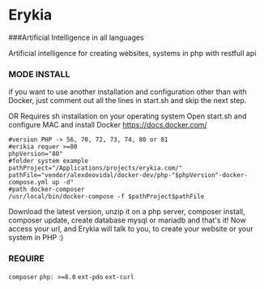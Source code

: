 # Erykia
###Artificial Intelligence in all languages

Artificial intelligence for creating websites, systems in php with restfull api

### MODE INSTALL
if you want to use another installation and configuration other than with Docker, just comment out all the lines in start.sh
and skip the next step.

OR
Requires sh installation on your operating system
Open start.sh and configure MAC and install Docker https://docs.docker.com/

```shell
#version PHP -> 56, 70, 72, 73, 74, 80 or 81
#erikia requer >=80
phpVersion="80"
#folder system example
pathProject="/Applications/projects/erykia.com/"
pathFile="vendor/alexdeovidal/docker-dev/php-"$phpVersion"-docker-compose.yml up -d"
#path docker-composer
/usr/local/bin/docker-compose -f $pathProject$pathFile
```

Download the latest version, unzip it on a php server, composer install, composer update, create database mysql or mariadb
and that's it! Now access your url, and Erykia will talk to you, to create your website or your system in PHP :)

### REQUIRE
`composer`
`php: >=8.0`
`ext-pdo`
`ext-curl`
